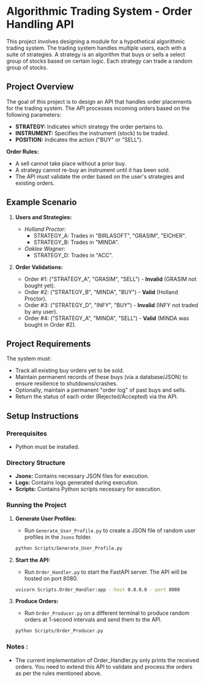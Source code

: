 # Algorithmic Trading System - Order Handling API

This project involves designing a module for a hypothetical algorithmic trading system. The trading system handles multiple users, each with a suite of strategies. A strategy is an algorithm that buys or sells a select group of stocks based on certain logic. Each strategy can trade a random group of stocks.

## Project Overview

The goal of this project is to design an API that handles order placements for the trading system. The API processes incoming orders based on the following parameters:
- **STRATEGY:** Indicates which strategy the order pertains to.
- **INSTRUMENT:** Specifies the instrument (stock) to be traded.
- **POSITION:** Indicates the action ("BUY" or "SELL").

**Order Rules:**
- A sell cannot take place without a prior buy.
- A strategy cannot re-buy an instrument until it has been sold.
- The API must validate the order based on the user's strategies and existing orders.

## Example Scenario

1. **Users and Strategies:**
   - *Holland Proctor*: 
     - STRATEGY_A: Trades in "BIRLASOFT", "GRASIM", "EICHER".
     - STRATEGY_B: Trades in "MINDA".
   - *Oaklee Wagner*: 
     - STRATEGY_D: Trades in "ACC".

2. **Order Validations:**
   - Order #1: ("STRATEGY_A", "GRASIM", "SELL") - **Invalid** (GRASIM not bought yet).
   - Order #2: ("STRATEGY_B", "MINDA", "BUY") - **Valid** (Holland Proctor).
   - Order #3: ("STRATEGY_D", "INFY", "BUY") - **Invalid** (INFY not traded by any user).
   - Order #4: ("STRATEGY_A", "MINDA", "SELL") - **Valid** (MINDA was bought in Order #2).

## Project Requirements

The system must:
- Track all existing buy orders yet to be sold.
- Maintain permanent records of these buys (via a database/JSON) to ensure resilience to shutdowns/crashes.
- Optionally, maintain a permanent "order log" of past buys and sells.
- Return the status of each order (Rejected/Accepted) via the API.

## Setup Instructions

### Prerequisites
- Python must be installed.

### Directory Structure
- **Jsons:** Contains necessary JSON files for execution.
- **Logs:** Contains logs generated during execution.
- **Scripts:** Contains Python scripts necessary for execution.

### Running the Project
1. **Generate User Profiles:**
   - Run `Generate_User_Profile.py` to create a JSON file of random user profiles in the `Jsons` folder.
   
   ```bash
   python Scripts/Generate_User_Profile.py

2. **Start the API:**
   - Run `Order_Handler.py` to start the FastAPI server. The API will be hosted on port 8080.

   ```bash
   uvicorn Scripts.Order_Handler:app --host 0.0.0.0 --port 8080

3. **Produce Orders:**
   - Run `Order_Producer.py` on a different terminal to produce random orders at 1-second intervals and send them to the API.

   ```bash
   python Scripts/Order_Producer.py


### Notes :
- The current implementation of Order_Handler.py only prints the received orders. You need to extend this API to validate and process the orders as per the rules mentioned above.
